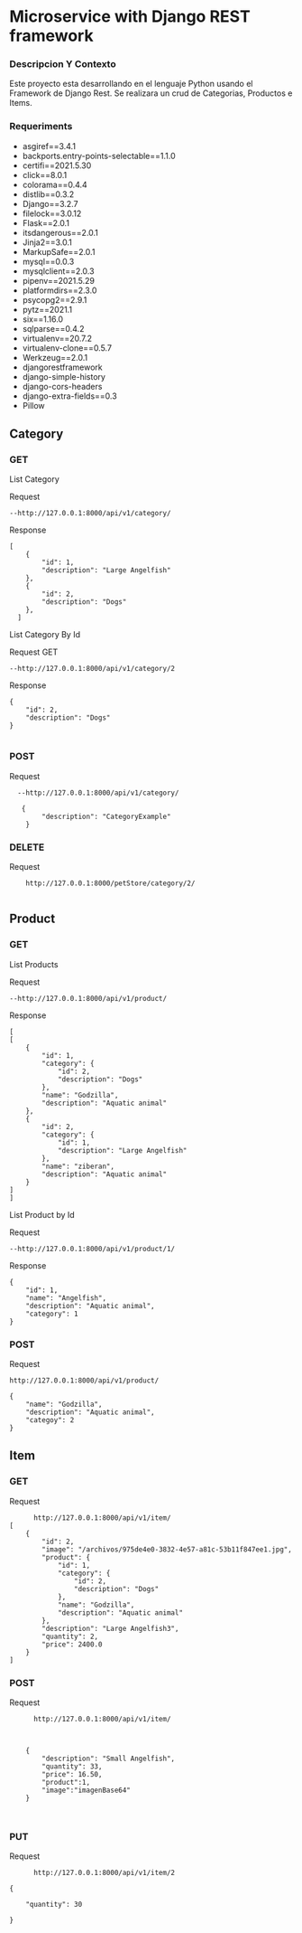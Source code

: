 

# Microservice with Django REST framework

### Descripcion Y Contexto

Este proyecto esta desarrollando en el lenguaje Python usando el Framework de Django Rest. Se realizara un crud de Categorias, Productos e Items.


### Requeriments

- asgiref==3.4.1
- backports.entry-points-selectable==1.1.0
- certifi==2021.5.30
- click==8.0.1
- colorama==0.4.4
- distlib==0.3.2
- Django==3.2.7
- filelock==3.0.12
- Flask==2.0.1
- itsdangerous==2.0.1
- Jinja2==3.0.1
- MarkupSafe==2.0.1
- mysql==0.0.3
- mysqlclient==2.0.3
- pipenv==2021.5.29
- platformdirs==2.3.0
- psycopg2==2.9.1
- pytz==2021.1
- six==1.16.0
- sqlparse==0.4.2
- virtualenv==20.7.2
- virtualenv-clone==0.5.7
- Werkzeug==2.0.1
- djangorestframework
- django-simple-history
- django-cors-headers
- django-extra-fields==0.3
- Pillow




## Category

### GET

List Category

Request 

    --http://127.0.0.1:8000/api/v1/category/
 
Response 
 
```
[
    {
        "id": 1,
        "description": "Large Angelfish"
    },
    {
        "id": 2,
        "description": "Dogs"
    },
  ]
```
    
 List Category By Id
 
 Request GET
 
    --http://127.0.0.1:8000/api/v1/category/2
    
Response

```
{
    "id": 2,
    "description": "Dogs"
}
   
 ```
   
### POST

Request 

```
  --http://127.0.0.1:8000/api/v1/category/
  
   {
        "description": "CategoryExample"
    }

```

### DELETE

Request 

```
    http://127.0.0.1:8000/petStore/category/2/
    
```


## Product

### GET

List Products

Request 

    --http://127.0.0.1:8000/api/v1/product/
    
Response

```
[
[
    {
        "id": 1,
        "category": {
            "id": 2,
            "description": "Dogs"
        },
        "name": "Godzilla",
        "description": "Aquatic animal"
    },
    {
        "id": 2,
        "category": {
            "id": 1,
            "description": "Large Angelfish"
        },
        "name": "ziberan",
        "description": "Aquatic animal"
    }
]
]

```

List Product by Id


Request 

    --http://127.0.0.1:8000/api/v1/product/1/
    
    
Response

```
{
    "id": 1,
    "name": "Angelfish",
    "description": "Aquatic animal",
    "category": 1
}

```


### POST 


Request
```
http://127.0.0.1:8000/api/v1/product/

{
    "name": "Godzilla",
    "description": "Aquatic animal",
    "categoy": 2
}

```


## Item

### GET

Request 

```
      http://127.0.0.1:8000/api/v1/item/
[
    {
        "id": 2,
        "image": "/archivos/975de4e0-3832-4e57-a81c-53b11f847ee1.jpg",
        "product": {
            "id": 1,
            "category": {
                "id": 2,
                "description": "Dogs"
            },
            "name": "Godzilla",
            "description": "Aquatic animal"
        },
        "description": "Large Angelfish3",
        "quantity": 2,
        "price": 2400.0
    }  
]

```


### POST

Request


```
      http://127.0.0.1:8000/api/v1/item/


  
    {
        "description": "Small Angelfish",
        "quantity": 33,
        "price": 16.50,
        "product":1,
        "image":"imagenBase64"
    }



```

### PUT

Request


```
      http://127.0.0.1:8000/api/v1/item/2

{
  
    "quantity": 30

}
```
